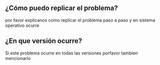 ## ¿Cómo puedo replicar el problema?
por favor explicanos como replicar el problema paso a paso y en sistema operativo ocurre
## ¿En que versión ocurre?
Si este problema ocurre en todas las versiones porfavor tambien mencionarlo
